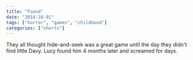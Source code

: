 ```yaml
---
title: "Found"
date: "2014-10-01"
tags: ["horror", "games", "childhood"]
categories: ["shorts"]
---
```


They all thought hide-and-seek was a great game until the day they didn't find little Davy. Lucy found him 4 months later and screamed for days.
